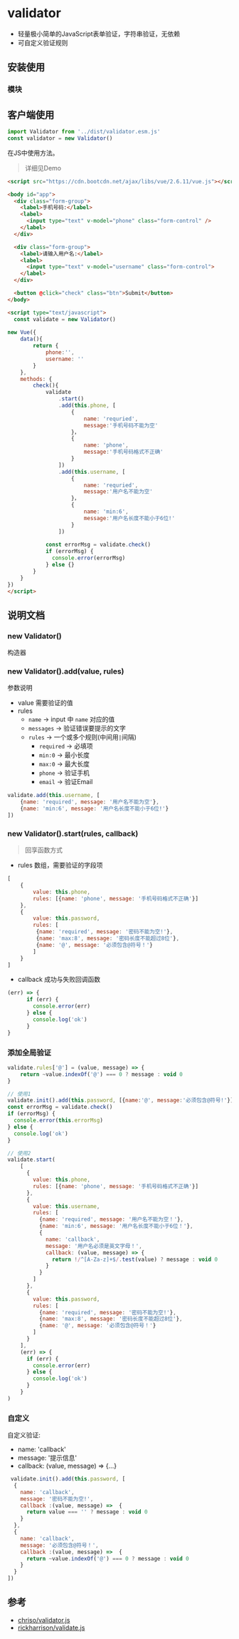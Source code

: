 # validator 
- 轻量极小简单的JavaScript表单验证，字符串验证，无依赖
- 可自定义验证规则

## 安装使用

### 模块

## 客户端使用

```js
import Validator from '../dist/validator.esm.js'
const validator = new Validator()
```

在JS中使用方法。
> 详细见Demo
```html 
<script src="https://cdn.bootcdn.net/ajax/libs/vue/2.6.11/vue.js"></script>

<body id="app">
  <div class="form-group">
    <label>手机号码:</label>
    <label>
      <input type="text" v-model="phone" class="form-control" />
    </label>
  </div>

  <div class="form-group">
    <label>请输入用户名:</label>
    <label>
      <input type="text" v-model="username" class="form-control">
    </label>
  </div>

  <button @click="check" class="btn">Submit</button>
</body>

<script type="text/javascript">
  const validate = new Validator()
  
new Vue({
    data(){
        return {
            phone:'',
            username: ''
        }
    },
    methods: {
        check(){
            validate
                .start()
                .add(this.phone, [
                    {
                        name: 'requried',
                        message:'手机号码不能为空'
                    }，
                    {
                        name: 'phone',
                        message:'手机号码格式不正确'
                    }
                ])
                .add(this.username, [
                    {
                        name: 'requried',
                        message:'用户名不能为空'
                    }，
                    {
                        name: 'min:6',
                        message:'用户名长度不能小于6位!'
                    }
                ])
            
            const errorMsg = validate.check()
            if (errorMsg) {
              console.error(errorMsg)
            } else {}
        }
    }
})
</script>
```

## 说明文档

### new Validator() 
构造器

### new Validator().add(value, rules)
参数说明
- value 需要验证的值
- rules
    - `name` -> input 中 `name` 对应的值
    - `messages` -> 验证错误要提示的文字
    - `rules` -> 一个或多个规则(中间用`|`间隔)
        - `required` -> 必填项
        - `min:0` -> 最小长度
        - `max:0` -> 最大长度
        - `phone` -> 验证手机
        - `email` -> 验证Email
        
```js
validate.add(this.username, [
    {name: 'required', message: '用户名不能为空'},
    {name: 'min:6', message: '用户名长度不能小于6位!'}
])
```

### new Validator().start(rules, callback)
> 回享函数方式
- rules 数组，需要验证的字段项
```js
[
    {
        value: this.phone,
        rules: [{name: 'phone', message: '手机号码格式不正确'}]
    },
    {
        value: this.password,
        rules: [
         {name: 'required', message: '密码不能为空!'},
         {name: 'max:8', message: '密码长度不能超过8位'},
         {name: '@', message: '必须包含@符号！'}
        ]
    }
]
```

- callback 成功与失败回调函数
```js
(err) => {
      if (err) {
        console.error(err)
      } else {
        console.log('ok')
      }
}
```

### 添加全局验证
```js
validate.rules['@'] = (value, message) => {
    return ~value.indexOf('@') === 0 ? message : void 0
}

// 使用1
validate.init().add(this.password, [{name:'@', message:'必须包含@符号!'}])
const errorMsg = validate.check()
if (errorMsg) {
  console.error(this.errorMsg)
} else {
  console.log('ok')
}

// 使用2
validate.start(
    [
      {
        value: this.phone,
        rules: [{name: 'phone', message: '手机号码格式不正确'}]
      },
      {
        value: this.username,
        rules: [
          {name: 'required', message: '用户名不能为空！'},
          {name: 'min:6', message: '用户名长度不能小于6位！'},
          {
            name: 'callback',
            message: '用户名必须是英文字母！',
            callback: (value, message) => {
              return !/^[A-Za-z]+$/.test(value) ? message : void 0
            }
          }
        ]
      },
      {
        value: this.password,
        rules: [
          {name: 'required', message: '密码不能为空!'},
          {name: 'max:8', message: '密码长度不能超过8位'},
          {name: '@', message: '必须包含@符号！'}
        ]
      }
    ],
    (err) => {
      if (err) {
        console.error(err)
      } else {
        console.log('ok')
      }
    }
)

```


### 自定义
自定义验证:
- name: 'callback'
- message: '提示信息'
- callback: (value, message) => {...}
```js
 validate.init().add(this.password, [
  {
    name: 'callback',
    message: '密码不能为空!',
    callback :(value, message) =>  {
      return value === '' ? message : void 0
    }
  },
  {
    name: 'callback',
    message: '必须包含@符号！',
    callback :(value, message) =>  {
      return ~value.indexOf('@') === 0 ? message : void 0
    }
  }
])
```

## 参考
- [chriso/validator.js](https://github.com/chriso/validator.js)
- [rickharrison/validate.js](https://github.com/rickharrison/validate.js)
